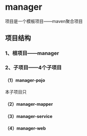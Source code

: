 # manager
项目是一个模板项目——maven聚合项目
## 项目结构
### 1、根项目——manager
### 2、子项目——4个子项目
#### （1）manager-pojo
本子项目只
#### （2）manager-mapper
#### （3）manager-service
#### （4）manager-web